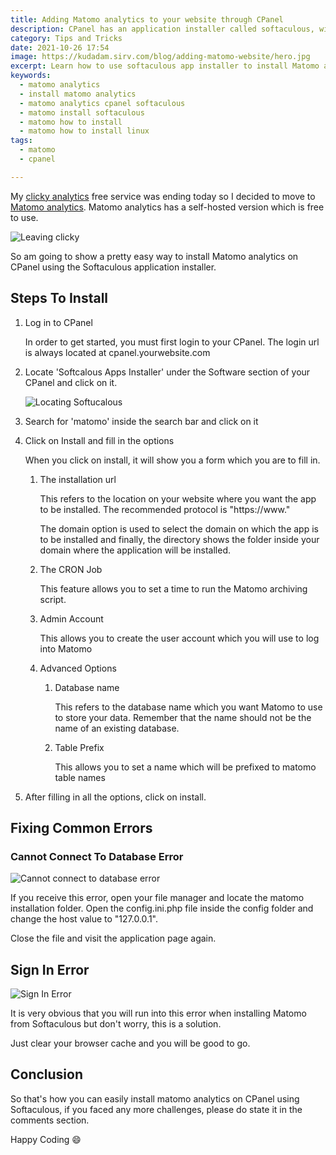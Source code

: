 ```yaml
---
title: Adding Matomo analytics to your website through CPanel
description: CPanel has an application installer called softaculous, with it, you can install matomo analytics
category: Tips and Tricks
date: 2021-10-26 17:54
image: https://kudadam.sirv.com/blog/adding-matomo-website/hero.jpg
excerpt: Learn how to use softaculous app installer to install Matomo analytics onto your website 
keywords:
  - matomo analytics
  - install matomo analytics
  - matomo analytics cpanel softaculous
  - matomo install softaculous
  - matomo how to install
  - matomo how to install linux
tags:
  - matomo
  - cpanel

---
```


<p class="intro">
   My <a href="https://clicky.com/">clicky analytics</a> free service was ending today so I decided to move to <a href="https://matomo.org/">Matomo analytics</a>. Matomo analytics has a self-hosted version which is free to use.
</p>


![Leaving clicky](https://kudadam.sirv.com/blog/adding-matomo-website/leaving_clicky.PNG)



So am going to show a pretty easy way to install Matomo analytics on CPanel using the Softaculous application installer.

## Steps To Install  

1. Log in to CPanel

   In order to get started, you must first login to your CPanel. The login url is always located at  cpanel.yourwebsite.com

   

2. Locate 'Softcalous Apps Installer'  under the Software section of your CPanel and click on it.

   ![Locating Softucalous](https://kudadam.sirv.com/blog/adding-matomo-website/locating_softacalous.PNG)

3. Search for 'matomo' inside the search bar and click on it


4. Click on Install and fill in the options

   When you click on install, it will show you a form which you are to fill in.

   1. The installation url

      This refers to the location on your website where you want the app to be installed. The recommended protocol is "https://www."

      The domain option is used to select the domain on which the app is to be installed and finally, the directory shows the folder inside your domain where the application will be installed.

   2. The CRON Job

      This feature allows you to set a time to run the Matomo archiving script.

   3. Admin Account

      This allows you to create the user account which you will use to log into Matomo

   4. Advanced Options

      1. Database name

         This refers to the database name which you want Matomo to use to store your data. Remember that the name should not be the name of an existing database.

      2. Table Prefix

         This allows you to set a name which will be prefixed to matomo table names

5. After filling in all the options, click on install. 

## Fixing Common Errors



### Cannot Connect To Database Error

![Cannot connect to database error](https://kudadam.sirv.com/blog/adding-matomo-website/cannot-connect-to-db.PNG)

If you receive this error, open your file manager and locate the matomo installation folder. Open the config.ini.php file inside the config folder and change the host value to "127.0.0.1".

Close the file and visit the application page again. 

## Sign In Error

![Sign In Error](https://kudadam.sirv.com/blog/adding-matomo-website/sign_in_error.PNG)

It is very obvious that you will run into this error when installing Matomo from Softaculous but don't worry, this is a solution.

Just clear your browser cache and you will be good to go.



## Conclusion

So that's how you can easily install matomo analytics on CPanel using Softaculous, if you faced any more challenges, please do state it in the comments section.

Happy Coding :smile:
